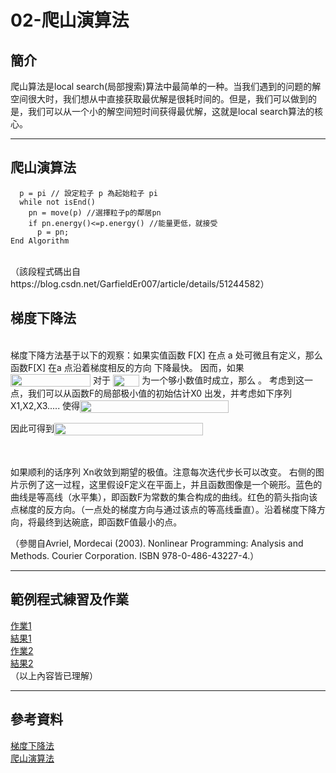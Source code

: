 02-爬山演算法
=====
簡介
-----
爬山算法是local search(局部搜索)算法中最简单的一种。当我们遇到的问题的解空间很大时，我们想从中直接获取最优解是很耗时间的。但是，我们可以做到的是，我们可以从一个小的解空间短时间获得最优解，这就是local search算法的核心。
*******
爬山演算法
-----
```Algorithm Hill-Climbing(pi)
  p = pi // 設定粒子 p 為起始粒子 pi
  while not isEnd()
    pn = move(p) //選擇粒子p的鄰居pn
    if pn.energy()<=p.energy() //能量更低，就接受
      p = pn;
End Algorithm
```
<br>
（該段程式碼出自https://blog.csdn.net/GarfieldEr007/article/details/51244582）

梯度下降法
----
<br>
梯度下降方法基于以下的观察：如果实值函数 F[X] 在点 a 处可微且有定义，那么函数F[X]  在a  点沿着梯度相反的方向  下降最快。
因而，如果
<img title="" align="absmiddle" class="J-formula-img" style="vertical-align:-0.755ex;width:16.771ex;height:2.634ex;" alt="" src="https://bkimg.cdn.bcebos.com/formula/b76f577d8222abbc8e3b03bcca625ab0.svg" data-height="21" data-width="134" data-png="https://bkimg.cdn.bcebos.com/formula/b76f577d8222abbc8e3b03bcca625ab0.png">
对于 <img title="" align="absmiddle" class="J-formula-img" style="vertical-align:-0.755ex;width:5.523ex;height:2.509ex;" alt="" src="https://bkimg.cdn.bcebos.com/formula/f99569b57b4ba0fe82462c9fca18990f.svg" data-height="20" data-width="44" data-png="https://bkimg.cdn.bcebos.com/formula/f99569b57b4ba0fe82462c9fca18990f.png"> 为一个够小数值时成立，那么  。
考虑到这一点，我们可以从函数F的局部极小值的初始估计X0  出发，并考虑如下序列 X1,X2,X3..... 使得<img title="" align="absmiddle" class="J-formula-img" style="vertical-align:-0.755ex;width:31.107ex;height:2.634ex;" alt="" src="https://bkimg.cdn.bcebos.com/formula/e1d7cac60abe2106768fb108d6494fb5.svg" data-height="21" data-width="249" data-png="https://bkimg.cdn.bcebos.com/formula/e1d7cac60abe2106768fb108d6494fb5.png">
 
因此可得到<img title="" align="absmiddle" class="J-formula-img" style="vertical-align:-0.755ex;width:31.098ex;height:2.634ex;" alt="" src="https://bkimg.cdn.bcebos.com/formula/5929a0255e220125c6f9da620f9c651c.svg" data-height="21" data-width="249" data-png="https://bkimg.cdn.bcebos.com/formula/5929a0255e220125c6f9da620f9c651c.png">
 
　　
 
如果顺利的话序列 Xn收敛到期望的极值。注意每次迭代步长可以改变。
右侧的图片示例了这一过程，这里假设F定义在平面上，并且函数图像是一个碗形。蓝色的曲线是等高线（水平集），即函数F为常数的集合构成的曲线。红色的箭头指向该点梯度的反方向。（一点处的梯度方向与通过该点的等高线垂直）。沿着梯度下降方向，将最终到达碗底，即函数F值最小的点。

（參閱自Avriel, Mordecai (2003). Nonlinear Programming: Analysis and Methods. Courier Corporation. ISBN 978-0-486-43227-4.）
<br>
******
範例程式練習及作業
------
[作業1](https://github.com/623538278/ai108b/blob/master/net3.py)<br>
[結果1](https://github.com/623538278/ai108b/blob/master/net3%20result)<br>
[作業2](https://github.com/623538278/ai108b/blob/master/HW1.py)<br>
[結果2](https://github.com/623538278/ai108b/blob/master/HW1.RESULT)<br>
（以上內容皆已理解）<br>
*******
參考資料
-----
[梯度下降法](https://baike.baidu.com/item/梯度下降法)<br>
[爬山演算法](https://jvruo.com/archives/604/)
